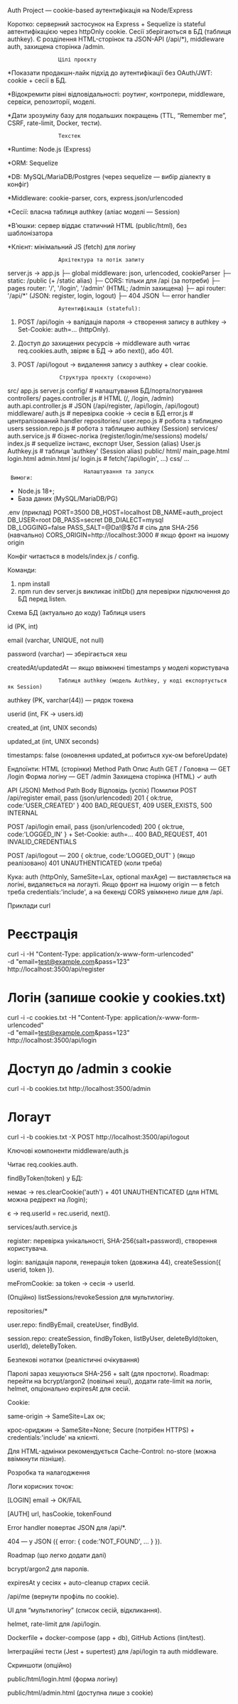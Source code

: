 Auth Project — cookie-based аутентифікація на Node/Express

Коротко: серверний застосунок на Express + Sequelize із stateful автентифікацією через httpOnly cookie. Сесії зберігаються в БД (таблиця authkey). Є розділення HTML-сторінок та JSON-API (/api/*), middleware auth, захищена сторінка /admin.

                    Цілі проєкту

*Показати продакшн-лайк підхід до аутентифікації без OAuth/JWT: cookie + сесії в БД.

*Відокремити рівні відповідальності: роутинг, контролери, middleware, сервіси, репозиторії, моделі.

*Дати зрозумілу базу для подальших покращень (TTL, “Remember me”, CSRF, rate-limit, Docker, тести).

                    Техстек

*Runtime: Node.js (Express)

*ORM: Sequelize

*DB: MySQL/MariaDB/Postgres (через sequelize — вибір діалекту в конфіг)

*Middleware: cookie-parser, cors, express.json/urlencoded

*Сесії: власна таблиця authkey (аліас моделі — Session)

*В’юшки: сервер віддає статичний HTML (public/html), без шаблонізатора

*Клієнт: мінімальний JS (fetch) для логіну

                    Архітектура та потік запиту

server.js → app.js
  ├─ global middleware: json, urlencoded, cookieParser
  ├─ static: /public (+ /static alias)
  ├─ CORS: тільки для /api (за потреби)
  ├─ pages router:    '/', '/login', '/admin' (HTML; /admin захищена)
  ├─ api router:      '/api/*'       (JSON: register, login, logout)
  ├─ 404 JSON
  └─ error handler


                    Аутентифікація (stateful):

1. POST /api/login → валідація пароля → створення запису в authkey → Set-Cookie: auth=... (httpOnly).

2. Доступ до захищених ресурсів → middleware auth читає req.cookies.auth, звіряє в БД → або next(), або 401.

3. POST /api/logout → видалення запису з authkey + clear cookie.

                    Структура проєкту (скорочено)
src/
  app.js
  server.js
  config/           # налаштування БД/порта/логування
  controllers/
    pages.controller.js       # HTML (/, /login, /admin)
    auth.api.controller.js    # JSON (/api/register, /api/login, /api/logout)
  middleware/
    auth.js                   # перевірка cookie → сесія в БД
    error.js                  # централізований handler
  repositories/
    user.repo.js              # робота з таблицею users
    session.repo.js           # робота з таблицею authkey (Session)
  services/
    auth.service.js           # бізнес-логіка (register/login/me/sessions)
  models/
    index.js                  # sequelize інстанс, експорт User, Session (alias)
    User.js
    Authkey.js                # таблиця 'authkey' (Session alias)
public/
  html/
    main_page.html
    login.html
    admin.html
  js/
    login.js                  # fetch('/api/login', ...)
  css/ ...


                            Налаштування та запуск
     Вимоги:
 * Node.js 18+;
 * База даних (MySQL/MariaDB/PG)
 

.env (приклад)
PORT=3500
DB_HOST=localhost
DB_NAME=auth_project
DB_USER=root
DB_PASS=secret
DB_DIALECT=mysql       
DB_LOGGING=false
PASS_SALT=@Da!@$7d     # сіль для SHA-256 (навчально)
CORS_ORIGIN=http://localhost:3000  # якщо фронт на іншому origin

Конфіг читається в models/index.js / config.


Команди:
1. npm install
2. npm run dev
server.js викликає initDb() для перевірки підключення до БД перед listen.


Схема БД (актуально до коду)
                     Таблиця users

id (PK, int)

email (varchar, UNIQUE, not null)

password (varchar) — зберігається хеш

createdAt/updatedAt — якщо ввімкнені timestamps у моделі користувача

                    Таблиця authkey (модель Authkey, у коді експортується як Session)

authkey (PK, varchar(44)) — рядок токена

userid (int, FK → users.id)

created_at (int, UNIX seconds)

updated_at (int, UNIX seconds)

timestamps: false (оновлення updated_at робиться хук-ом beforeUpdate)

Ендпоїнти:
HTML (сторінки)
Method	Path	Опис	Auth
GET	/	Головна	—
GET	/login	Форма логіну	—
GET	/admin	Захищена сторінка (HTML)	✓ auth

API (JSON)
Method	          Path	            Body	                     Відповідь (успіх)	                        Помилки
POST	      /api/register	     email, pass (json/urlencoded)	201 { ok:true, code:'USER_CREATED' }	400 BAD_REQUEST, 409 USER_EXISTS, 500 INTERNAL

POST	/api/login	email, pass (json/urlencoded)	200 { ok:true, code:'LOGGED_IN' } + Set-Cookie: auth=...	400 BAD_REQUEST, 401 INVALID_CREDENTIALS

POST	/api/logout	—	200 { ok:true, code:'LOGGED_OUT' } (якщо реалізовано)	401 UNAUTHENTICATED (коли треба)


Кука: auth (httpOnly, SameSite=Lax, optional maxAge) — виставляється на логіні, видаляється на логауті.
Якщо фронт на іншому origin — в fetch треба credentials:'include', а на бекенді CORS увімкнено лише для /api.

Приклади curl
# Реєстрація
curl -i -H "Content-Type: application/x-www-form-urlencoded" \
  -d "email=test@example.com&pass=123" \
  http://localhost:3500/api/register

# Логін (запише cookie у cookies.txt)
curl -i -c cookies.txt -H "Content-Type: application/x-www-form-urlencoded" \
  -d "email=test@example.com&pass=123" \
  http://localhost:3500/api/login

# Доступ до /admin з cookie
curl -i -b cookies.txt http://localhost:3500/admin

# Логаут
curl -i -b cookies.txt -X POST http://localhost:3500/api/logout

Ключові компоненти
middleware/auth.js

Читає req.cookies.auth.

findByToken(token) у БД:

немає → res.clearCookie('auth') + 401 UNAUTHENTICATED (для HTML можна редірект на /login);

є → req.userId = rec.userid, next().

services/auth.service.js

register: перевірка унікальності, SHA-256(salt+password), створення користувача.

login: валідація пароля, генерація token (довжина 44), createSession({ userid, token }).

meFromCookie: за token → сесія → userId.

(Опційно) listSessions/revokeSession для мультилогіну.

repositories/*

user.repo: findByEmail, createUser, findById.

session.repo: createSession, findByToken, listByUser, deleteById(token, userId), deleteByToken.

Безпекові нотатки (реалістичні очікування)

Паролі зараз хешуються SHA-256 + salt (для простоти).
Roadmap: перейти на bcrypt/argon2 (повільні хеші), додати rate-limit на логін, helmet, опціонально expiresAt для сесій.

Cookie:

same-origin → SameSite=Lax ок;

крос-ориджин → SameSite=None; Secure (потрібен HTTPS) + credentials:'include' на клієнті.

Для HTML-адмінки рекомендується Cache-Control: no-store (можна ввімкнути пізніше).

Розробка та налагодження

Логи корисних точок:

[LOGIN] email → OK/FAIL

[AUTH] url, hasCookie, tokenFound

Error handler повертає JSON для /api/*.

404 — у JSON ({ error: { code:'NOT_FOUND', ... } }).

Roadmap (що легко додати далі)

bcrypt/argon2 для паролів.

expiresAt у сесіях + auto-cleanup старих сесій.

/api/me (вернути профіль по cookie).

UI для “мультилогіну” (список сесій, відкликання).

helmet, rate-limit для /api/login.

Dockerfile + docker-compose (app + db), GitHub Actions (lint/test).

Інтеграційні тести (Jest + supertest) для /api/login та auth middleware.

Скриншоти (опційно)

public/html/login.html (форма логіну)

public/html/admin.html (доступна лише з cookie)